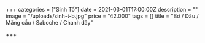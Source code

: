 +++
categories = ["Sinh Tố"]
date = 2021-03-01T17:00:00Z
description = ""
image = "/uploads/sinh-t-b.jpg"
price = "42.000"
tags = []
title = "Bơ / Dâu / Mãng cầu / Saboche / Chanh dây"

+++
